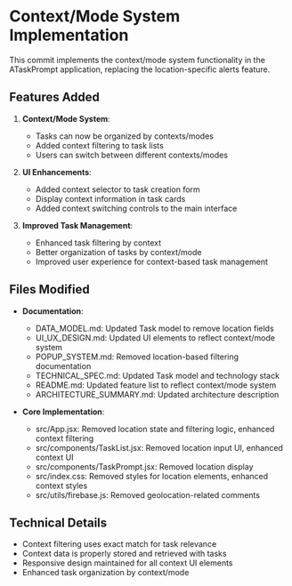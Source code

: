 # Context/Mode System Implementation

This commit implements the context/mode system functionality in the ATaskPrompt application, replacing the location-specific alerts feature.

## Features Added

1. **Context/Mode System**:
   - Tasks can now be organized by contexts/modes
   - Added context filtering to task lists
   - Users can switch between different contexts/modes

2. **UI Enhancements**:
   - Added context selector to task creation form
   - Display context information in task cards
   - Added context switching controls to the main interface

3. **Improved Task Management**:
   - Enhanced task filtering by context
   - Better organization of tasks by context/mode
   - Improved user experience for context-based task management

## Files Modified

- **Documentation**:
  - DATA_MODEL.md: Updated Task model to remove location fields
  - UI_UX_DESIGN.md: Updated UI elements to reflect context/mode system
  - POPUP_SYSTEM.md: Removed location-based filtering documentation
  - TECHNICAL_SPEC.md: Updated Task model and technology stack
  - README.md: Updated feature list to reflect context/mode system
  - ARCHITECTURE_SUMMARY.md: Updated architecture description

- **Core Implementation**:
  - src/App.jsx: Removed location state and filtering logic, enhanced context filtering
  - src/components/TaskList.jsx: Removed location input UI, enhanced context UI
  - src/components/TaskPrompt.jsx: Removed location display
  - src/index.css: Removed styles for location elements, enhanced context styles
  - src/utils/firebase.js: Removed geolocation-related comments

## Technical Details

- Context filtering uses exact match for task relevance
- Context data is properly stored and retrieved with tasks
- Responsive design maintained for all context UI elements
- Enhanced task organization by context/mode